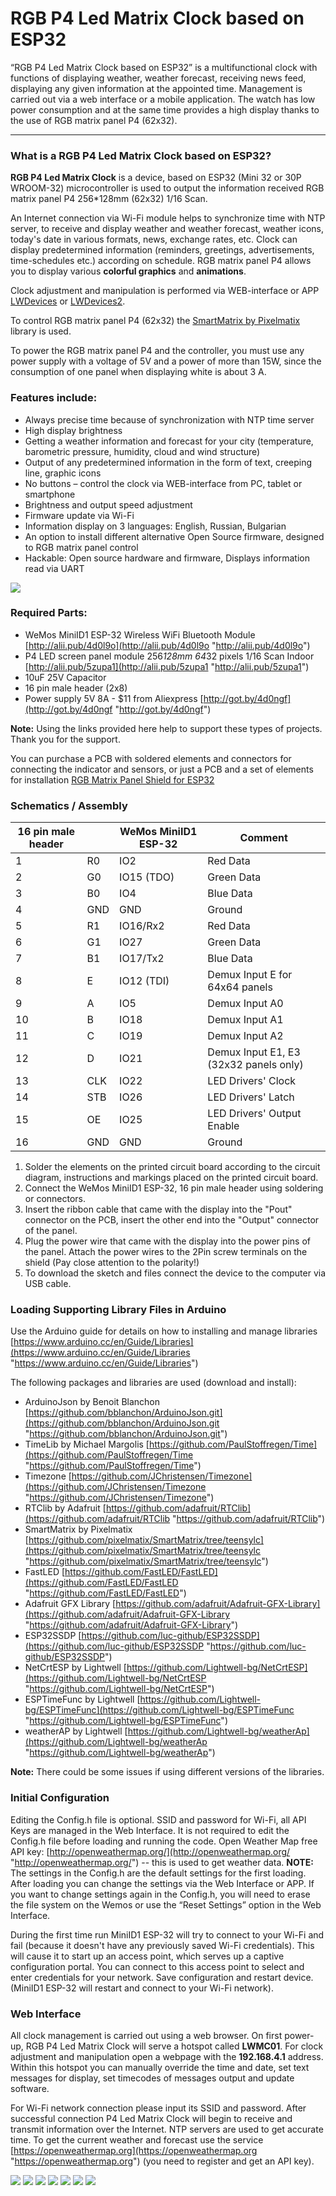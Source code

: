 # RGB P4 Led Matrix Clock  based on ESP32
“RGB P4 Led Matrix Clock  based on ESP32” is a multifunctional clock with functions of displaying weather, weather forecast, receiving news feed, displaying any given information at the appointed time. Management is carried out via a web interface or a mobile application. The watch has low power consumption and at the same time provides a high display thanks to the use of RGB matrix panel P4 (62x32).

------------
### What is a RGB P4 Led Matrix Clock  based on ESP32?
**RGB P4 Led Matrix Clock** is a device, based on ESP32 (Mini 32 or 30P WROOM-32) microcontroller is used to output the information received RGB matrix panel P4 256*128mm (62x32) 1/16 Scan.

An Internet connection via Wi-Fi module helps to synchronize time with NTP server, to receive and display weather and weather forecast, weather icons, today's date in various formats, news, exchange rates, etc. Clock can display predetermined information (reminders, greetings, advertisements, time-schedules etc.) according on schedule.
RGB matrix panel P4 allows you to display various **colorful graphics** and **animations**.

Clock adjustment and manipulation is performed via WEB-interface or APP [LWDevices](https://play.google.com/store/apps/details?id=eu.ledlightwell.lwdevices "LWDevices") or [LWDevices2](https://play.google.com/store/apps/details?id=eu.ledlightwell.lwdevices2 "LWDevices2").

To control RGB matrix panel P4 (62x32) the [SmartMatrix by Pixelmatix](https://github.com/pixelmatix/SmartMatrix/tree/teensylc "SmartMatrix by Pixelmatix") library is used.

To power the RGB matrix panel P4 and the controller, you must use any power supply with a voltage of 5V and a power of more than 15W, since the consumption of one panel when displaying white is about 3 A.

### Features include:
- Always precise time because of synchronization with NTP time server
- High display brightness 
- Getting a weather information and forecast for your city (temperature, barometric pressure, humidity, cloud and wind structure) 
- Output of any predetermined information in the form of text, creeping line, graphic icons
- No buttons – control the clock via WEB-interface from PC, tablet or smartphone
- Brightness and output speed adjustment
- Firmware update via Wi-Fi
- Information display on 3 languages: English, Russian, Bulgarian
- An option to install different alternative Open Source firmware, designed to RGB matrix panel control
- Hackable: Open source hardware and firmware, Displays information read via UART

![](https://github.com/Lightwell-bg/RGB-P4-Led-Matrix-Clock-based-on-ESP32/blob/main/images/P4LMClock02-1.jpg)

### Required Parts:
- WeMos MiniID1 ESP-32 Wireless WiFi Bluetooth Module [http://alii.pub/4d0l9o](http://alii.pub/4d0l9o "http://alii.pub/4d0l9o") 
- P4 LED screen panel module 256*128mm 64*32 pixels 1/16 Scan Indoor [http://alii.pub/5zupa1](http://alii.pub/5zupa1 "http://alii.pub/5zupa1")
- 10uF 25V Capacitor
- 16 pin male header (2x8)
- Power supply 5V 8A - $11 from Aliexpress [http://got.by/4d0ngf](http://got.by/4d0ngf "http://got.by/4d0ngf")

**Note:** Using the links provided here help to support these types of projects. Thank you for the support.

You can purchase a PCB with soldered elements and connectors for connecting the indicator and sensors, or just a PCB and a set of elements for installation [RGB Matrix Panel Shield for ESP32](https://diy-led.eu/product/rgb-matrix-panel-shield-for-esp32/ "RGB Matrix Panel Shield for ESP32")

### Schematics / Assembly
| 16 pin male header  |   | WeMos MiniID1 ESP-32  |  Comment |
| ------------ | ------------ | ------------ | ------------ |
| 1  | R0  | IO2  | Red Data  |
| 2  | G0  |  IO15 (TDO) | Green Data   |
| 3  |  B0 |  IO4 | Blue Data  |
| 4  | GND  |GND   | Ground  |
| 5  |  R1 |  IO16/Rx2 | Red Data  |
|  6 | G1  | IO27  | Green Data   |
|  7 | B1  | IO17/Tx2  | Blue Data  |
| 8  | E  | IO12 (TDI)  | Demux Input E for 64x64 panels  |
|9   | A  |  IO5 | Demux Input A0  |
|10   | B  | IO18  | Demux Input A1  |
| 11  | C  |  IO19 | Demux Input A2  |
|  12 | D  | IO21  | Demux Input E1, E3 (32x32 panels only)  |
|  13 | CLK  |IO22   | LED Drivers' Clock  |
|  14 | STB  | IO26  | LED Drivers' Latch  |
|  15 | OE  |  IO25 | LED Drivers' Output Enable  |
|  16 | GND  |  GND | Ground  |

1. Solder the elements on the printed circuit board according to the circuit diagram, instructions and markings placed on the printed circuit board.
2. Connect the WeMos MiniID1 ESP-32, 16 pin male header using soldering or connectors.
3. Insert the ribbon cable that came with the display into the "Pout" connector on the PCB, insert the other end into the "Output" connector of the panel.
4. Plug the power wire that came with the display into the power pins of the panel. Attach the power wires to the 2Pin screw terminals on the shield (Pay close attention to the polarity!)
5. To download the sketch and files connect the device to the computer via USB cable.

### Loading Supporting Library Files in Arduino
Use the Arduino guide for details on how to installing and manage libraries [https://www.arduino.cc/en/Guide/Libraries](https://www.arduino.cc/en/Guide/Libraries "https://www.arduino.cc/en/Guide/Libraries") 

The following packages and libraries are used (download and install):
- ArduinoJson by Benoit Blanchon [https://github.com/bblanchon/ArduinoJson.git](https://github.com/bblanchon/ArduinoJson.git "https://github.com/bblanchon/ArduinoJson.git")
- TimeLib by Michael Margolis [https://github.com/PaulStoffregen/Time](https://github.com/PaulStoffregen/Time "https://github.com/PaulStoffregen/Time") 
- Timezone [https://github.com/JChristensen/Timezone](https://github.com/JChristensen/Timezone "https://github.com/JChristensen/Timezone")
- RTClib by Adafruit [https://github.com/adafruit/RTClib](https://github.com/adafruit/RTClib "https://github.com/adafruit/RTClib") 
- SmartMatrix by Pixelmatix [https://github.com/pixelmatix/SmartMatrix/tree/teensylc](https://github.com/pixelmatix/SmartMatrix/tree/teensylc "https://github.com/pixelmatix/SmartMatrix/tree/teensylc")
- FastLED  [https://github.com/FastLED/FastLED](https://github.com/FastLED/FastLED "https://github.com/FastLED/FastLED")
- Adafruit GFX Library [https://github.com/adafruit/Adafruit-GFX-Library](https://github.com/adafruit/Adafruit-GFX-Library "https://github.com/adafruit/Adafruit-GFX-Library")
- ESP32SSDP [https://github.com/luc-github/ESP32SSDP](https://github.com/luc-github/ESP32SSDP "https://github.com/luc-github/ESP32SSDP")
- NetCrtESP by Lightwell [https://github.com/Lightwell-bg/NetCrtESP](https://github.com/Lightwell-bg/NetCrtESP "https://github.com/Lightwell-bg/NetCrtESP")
- ESPTimeFunc by Lightwell [https://github.com/Lightwell-bg/ESPTimeFunc](https://github.com/Lightwell-bg/ESPTimeFunc "https://github.com/Lightwell-bg/ESPTimeFunc")
- weatherAP by Lightwell [https://github.com/Lightwell-bg/weatherAp](https://github.com/Lightwell-bg/weatherAp "https://github.com/Lightwell-bg/weatherAp")

**Note:** There could be some issues if using different versions of the libraries.

### Initial Configuration
Editing the Config.h file is optional. SSID and password for Wi-Fi, all API Keys are managed in the Web Interface. It is not required to edit the Config.h file before loading and running the code.
Open Weather Map free API key: [http://openweathermap.org/](http://openweathermap.org/ "http://openweathermap.org/")  -- this is used to get weather data.
**NOTE:** The settings in the Config.h are the default settings for the first loading. After loading you can change the settings via the Web Interface or APP. If you want to change settings again in the Config.h, you will need to erase the file system on the Wemos or use the “Reset Settings” option in the Web Interface.

During the first time run MiniID1 ESP-32 will try to connect to your Wi-Fi and fail (because it doesn't have any previously saved Wi-Fi credentials). This will cause it to start up an access point, which serves up a captive configuration portal.
You can connect to this access point to select and enter credentials for your network. Save configuration and restart device. (MiniID1 ESP-32 will restart and connect to your Wi-Fi network).

### Web Interface
All clock management is carried out using a web browser.  On first power-up, RGB P4 Led Matrix Clock will serve a hotspot called **LWMC01**. For clock adjustment and manipulation open a webpage with the **192.168.4.1** address. Within this hotspot you can manually override the time and date, set text messages for display, set timecodes of messages output and update software.

For Wi-Fi network connection please input its SSID and password.  After successful connection P4 Led Matrix Clock will begin to receive and transmit information over the Internet. NTP servers are used to get accurate time. To get the current weather and forecast use the service [https://openweathermap.org](https://openweathermap.org "https://openweathermap.org") (you need to register and get an API key).

![](https://github.com/Lightwell-bg/RGB-P4-Led-Matrix-Clock-based-on-ESP32/blob/main/images/index.png)
![](https://github.com/Lightwell-bg/RGB-P4-Led-Matrix-Clock-based-on-ESP32/blob/main/images/P4LMClock01-1.jpg) ![](https://github.com/Lightwell-bg/RGB-P4-Led-Matrix-Clock-based-on-ESP32/blob/main/images/P4LMClock03-1.jpg)
![](https://github.com/Lightwell-bg/RGB-P4-Led-Matrix-Clock-based-on-ESP32/blob/main/images/wifi.png)
![](https://github.com/Lightwell-bg/RGB-P4-Led-Matrix-Clock-based-on-ESP32/blob/main/images/time.png)
![](https://github.com/Lightwell-bg/RGB-P4-Led-Matrix-Clock-based-on-ESP32/blob/main/images/setup.png)
![](https://github.com/Lightwell-bg/RGB-P4-Led-Matrix-Clock-based-on-ESP32/blob/main/images/help.png)

